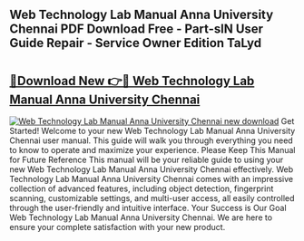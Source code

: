 ## Web Technology Lab Manual Anna University Chennai PDF Download Free - Part-slN User Guide Repair - Service Owner Edition TaLyd

# <h2><a href="http://bc50418.oget.top/?id=Web+Technology+Lab+Manual+Anna+University+Chennai">🔗Download New 👉🔴 Web Technology Lab Manual Anna University Chennai</a></h2>

[![Web Technology Lab Manual Anna University Chennai new download](https://i.imgur.com/5g1atiW.png)](http://bc50418.oget.top/?id=Web+Technology+Lab+Manual+Anna+University+Chennai)
Get Started! Welcome to your new Web Technology Lab Manual Anna University Chennai user manual. This guide will walk you through everything you need to know to operate and maximize your experience. Please Keep This Manual for Future Reference This manual will be your reliable guide to using your new Web Technology Lab Manual Anna University Chennai effectively. Web Technology Lab Manual Anna University Chennai comes with an impressive collection of advanced features, including object detection, fingerprint scanning, customizable settings, and multi-user access, all easily controlled through the user-friendly and intuitive interface. Your Success is Our Goal Web Technology Lab Manual Anna University Chennai. We are here to ensure your complete satisfaction with your new product.
